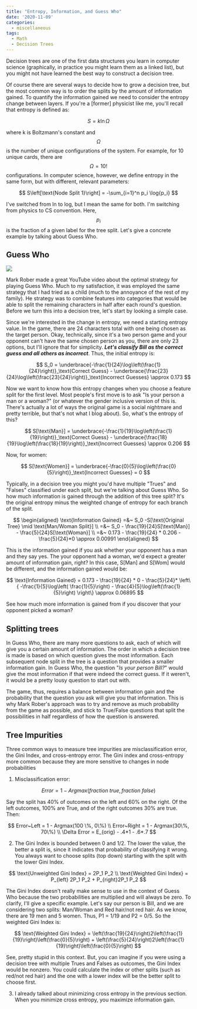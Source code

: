 ```yaml
---
title: "Entropy, Information, and Guess Who"
date: '2020-11-09'
categories:
  - miscellaneous
tags:
  - Math
  - Decision Trees
---
```



Decision trees are one of the first data structures you learn in computer science (graphically, in practice you might learn them as a linked list), but you might not have learned the best way to construct a decision tree.

Of course there are several ways to decide how to grow a decision tree, but the most common way is to order the splits by the amount of information gained. To quantify the information gained we need to consider the entropy change between layers. If you're a [former] physicist like me, you'll recall that entropy is defined as:

$$
S = k \ln{\Omega}
$$

where k is Boltzmann's constant and $$\Omega$$ is the number of unique configurations of the system. For example, for 10 unique cards, there are $$\Omega = 10!$$ configurations. In computer science, however, we define entropy in the same form, but with different, relevant parameters:

$$
S\left[\text{Node Split 1}\right] = -\sum_{i=1}^n p_i \log{p_i}
$$

I've switched from ln to log, but I mean the same for both. I'm switching from physics to CS convention. Here, $$p_i$$ is the fraction of a given label for the tree split. Let's give a concrete example by talking about Guess Who.

## Guess Who

![](https://www.geekyhobbies.com/wp-content/uploads/2016/02/Guess-Who-1.jpg)

Mark Rober made a great YouTube video about the optimal strategy for playing Guess Who. Much to my satisfaction, it was employed the same strategy that I had tried as a child (much to the annoyance of the rest of my family). He strategy was to combine features into categories that would be able to split the remaining characters in half after each round's question. Before we turn this into a decision tree, let's start by looking a simple case.

Since we're interested in the change in entropy, we need a starting entropy value. In the game, there are 24 characters total with one being chosen as the target person. Okay, technically, since it's a two person game and your opponent can't have the same chosen person as you, there are only 23 options, but I'll ignore that for simplicity. ***Let's classify Bill as the correct guess and all others as incorrect***. Thus, the initial entropy is:

$$
S_0 = \underbrace{-\frac{1}{24}\log\left(\frac{1}{24}\right)}_\text{Correct Guess} - \underbrace{\frac{23}{24}\log\left(\frac{23}{24}\right)}_\text{Incorrect Guesses} \approx 0.173
$$

Now we want to know how this entropy changes when you choose a feature split for the first level. Most people's first move is to ask "Is your person a man or a woman?" (or whatever the gender inclusive version of this is. There's actually a lot of ways the original game is a social nightmare and pretty terrible, but that's not what I blog about). So, what's the entropy of this?

$$
S[\text{Man}] = \underbrace{-\frac{1}{19}\log\left(\frac{1}{19}\right)}_\text{Correct Guess} - \underbrace{\frac{18}{19}\log\left(\frac{18}{19}\right)}_\text{Incorrect Guesses} \approx 0.206
$$

Now, for women:

$$
S[\text{Women}] = \underbrace{-\frac{0}{5}\log\left(\frac{0}{5}\right)}_\text{Incorrect Guesses} = 0
$$

Typically, in a decision tree you might you'd have multiple "Trues" and "Falses" classified under each split, but we're talking about Guess Who. So how much information is gained through the addition of this tree split? It's the original entropy minus the weighted change of entropy for each branch of the split.

$$
\begin{aligned}
\text{Information Gained} =&~ S_0 -S[\text{Original Tree} \mid \text{Man/Woman Split}]
\\
=&~ S_0 - \frac{19}{24}S[\text{Man}] - \frac{5}{24}S[\text{Woman}]
\\
=&~ 0.173 - \frac{19}{24} * 0.206 - \frac{5}{24}*0 \approx 0.00991
\end{aligned}
$$

This is the information gained if you ask whether your opponent has a man and they say yes. The your opponent had a woman, we'd expect a greater amount of information gain, right? In this case, S[Man] and S[Wom] would be different, and the information gained would be:

$$
\text{Information Gained} = 0.173 - \frac{19}{24} * 0 - \frac{5}{24}* \left\{ -\frac{1}{5}\log\left( \frac{1}{5}\right) - \frac{4}{5}\log\left(\frac{1}{5}\right) \right\} \approx 0.06895
  $$

See how much more information is gained from if you discover that your opponent picked a woman?

## Splitting trees

In Guess Who, there are many more questions to ask, each of which will give you a certain amount of information. The order in which a decision tree is made is based on which question gives the most information. Each subsequent node split in the tree is a question that provides a smaller information gain. In Guess Who, the question "*Is your person Bill?*" would give the most information if that were indeed the correct guess. If it weren't, it would be a pretty lousy question to start out with.

The game, thus, requires a balance between information gain and the probability that the question you ask will give you that information. This is why Mark Rober's approach was to try and remove as much probability from the game as possible, and stick to True/False questions that split the possibilities in half regardless of how the question is answered.


## Tree Impurities

Three common ways to measure tree impurities are misclassification error, the Gini Index, and cross-entropy error. The Gini index and cross-entropy more common because they are more sensitive to changes in node probabilities

1. Misclassification error:

$$
Error = 1 - Argmax(fraction~true, fraction~false)
$$

Say the split has 40% of outcomes on the left and 60% on the right. Of the left outcomes, 100% are True, and of the right outcomes 30% are true. Then:

$$
Error~Left = 1 - Argmax(100 \%, 0\%) \\
Error~Right = 1 - Argmax(30\%, 70\%) \\
\Delta Error = E_{orig} - .4*1 - .6*.7
$$

2. The Gini Index is bounded between 0 and 1/2. The lower the value, the better a split is, since it indicates that probability of classifying it wrong. You always want to choose splits (top down) starting with the split with the lower Gini Index. 

$$
\text{Unweighted Gini Index} = 2P_1 P_2 \\
\text{Weighted Gini Index} = P_{left} 2P_1 P_2 + P_{right}2P_1 P_2
$$

The Gini Index doesn't really make sense to use in the context of Guess Who because the two probabilities are multiplied and will always be zero. To clarify, I'll give a specific example. Let's say our person is Bill, and we are considering two splits: Man/Woman and Red hair/not red hair. As we know, there are 19 men and 5 women. Thus, P1 = 1/19 and P2 = 0/5. So the weighted Gini Index is:

$$
\text{Weighted Gini Index} = \left(\frac{19}{24}\right)2\left(\frac{1}{19}\right)\left(\frac{0}{5}\right) + \left(\frac{5}{24}\right)2\left(\frac{1}{19}\right)\left(\frac{0}{5}\right)
$$

See, pretty stupid in this context. But, you can imagine if you were using a decision tree with multiple Trues and Falses as outcomes, the Gini Index would be nonzero. You could calculate the index or other splits (such as red/not red hair) and the one with a lower index will be the better split to choose first.

3. I already talked about minimizing cross entropy in the previous section. When you minimize cross entropy, you maximize information gain.
